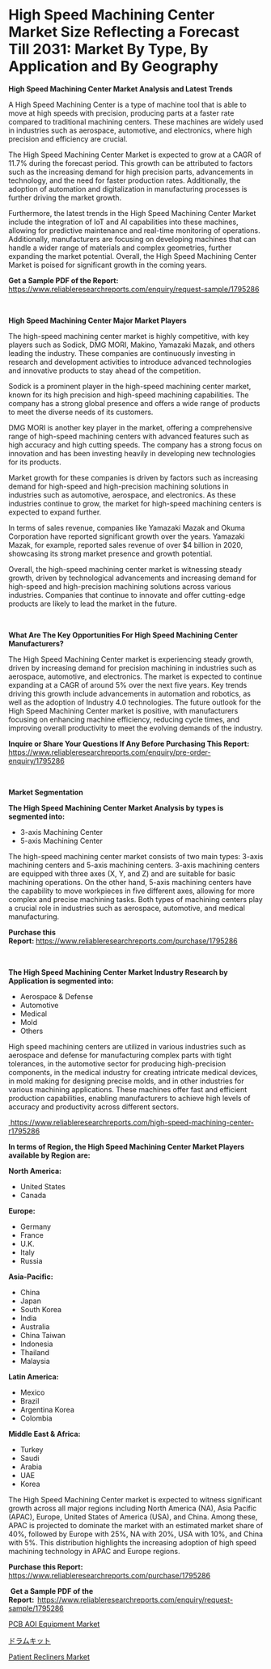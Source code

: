 <p><h1>High Speed Machining Center Market Size Reflecting a Forecast Till 2031: Market By Type, By Application and By Geography</h1></p><p><strong>High Speed Machining Center Market Analysis and Latest Trends</strong></p>
<p><p>A High Speed Machining Center is a type of machine tool that is able to move at high speeds with precision, producing parts at a faster rate compared to traditional machining centers. These machines are widely used in industries such as aerospace, automotive, and electronics, where high precision and efficiency are crucial.</p><p>The High Speed Machining Center Market is expected to grow at a CAGR of 11.7% during the forecast period. This growth can be attributed to factors such as the increasing demand for high precision parts, advancements in technology, and the need for faster production rates. Additionally, the adoption of automation and digitalization in manufacturing processes is further driving the market growth.</p><p>Furthermore, the latest trends in the High Speed Machining Center Market include the integration of IoT and AI capabilities into these machines, allowing for predictive maintenance and real-time monitoring of operations. Additionally, manufacturers are focusing on developing machines that can handle a wider range of materials and complex geometries, further expanding the market potential. Overall, the High Speed Machining Center Market is poised for significant growth in the coming years.</p></p>
<p><strong>Get a Sample PDF of the Report:&nbsp;</strong> <a href="https://www.reliableresearchreports.com/enquiry/request-sample/1795286">https://www.reliableresearchreports.com/enquiry/request-sample/1795286</a></p>
<p>&nbsp;</p>
<p><strong>High Speed Machining Center Major Market Players</strong></p>
<p><p>The high-speed machining center market is highly competitive, with key players such as Sodick, DMG MORI, Makino, Yamazaki Mazak, and others leading the industry. These companies are continuously investing in research and development activities to introduce advanced technologies and innovative products to stay ahead of the competition.</p><p>Sodick is a prominent player in the high-speed machining center market, known for its high precision and high-speed machining capabilities. The company has a strong global presence and offers a wide range of products to meet the diverse needs of its customers.</p><p>DMG MORI is another key player in the market, offering a comprehensive range of high-speed machining centers with advanced features such as high accuracy and high cutting speeds. The company has a strong focus on innovation and has been investing heavily in developing new technologies for its products.</p><p>Market growth for these companies is driven by factors such as increasing demand for high-speed and high-precision machining solutions in industries such as automotive, aerospace, and electronics. As these industries continue to grow, the market for high-speed machining centers is expected to expand further.</p><p>In terms of sales revenue, companies like Yamazaki Mazak and Okuma Corporation have reported significant growth over the years. Yamazaki Mazak, for example, reported sales revenue of over $4 billion in 2020, showcasing its strong market presence and growth potential.</p><p>Overall, the high-speed machining center market is witnessing steady growth, driven by technological advancements and increasing demand for high-speed and high-precision machining solutions across various industries. Companies that continue to innovate and offer cutting-edge products are likely to lead the market in the future.</p></p>
<p>&nbsp;</p>
<p><strong>What Are The Key Opportunities For High Speed Machining Center Manufacturers?</strong></p>
<p><p>The High Speed Machining Center market is experiencing steady growth, driven by increasing demand for precision machining in industries such as aerospace, automotive, and electronics. The market is expected to continue expanding at a CAGR of around 5% over the next five years. Key trends driving this growth include advancements in automation and robotics, as well as the adoption of Industry 4.0 technologies. The future outlook for the High Speed Machining Center market is positive, with manufacturers focusing on enhancing machine efficiency, reducing cycle times, and improving overall productivity to meet the evolving demands of the industry.</p></p>
<p><strong>Inquire or Share Your Questions If Any Before Purchasing This Report:</strong> <a href="https://www.reliableresearchreports.com/enquiry/pre-order-enquiry/1795286">https://www.reliableresearchreports.com/enquiry/pre-order-enquiry/1795286</a></p>
<p>&nbsp;</p>
<p><strong>Market Segmentation</strong></p>
<p><strong>The High Speed Machining Center Market Analysis by types is segmented into:</strong></p>
<p><ul><li>3-axis Machining Center</li><li>5-axis Machining Center</li></ul></p>
<p><p>The high-speed machining center market consists of two main types: 3-axis machining centers and 5-axis machining centers. 3-axis machining centers are equipped with three axes (X, Y, and Z) and are suitable for basic machining operations. On the other hand, 5-axis machining centers have the capability to move workpieces in five different axes, allowing for more complex and precise machining tasks. Both types of machining centers play a crucial role in industries such as aerospace, automotive, and medical manufacturing.</p></p>
<p><strong>Purchase this Report:&nbsp;</strong><a href="https://www.reliableresearchreports.com/purchase/1795286">https://www.reliableresearchreports.com/purchase/1795286</a></p>
<p>&nbsp;</p>
<p><strong>The High Speed Machining Center Market Industry Research by Application is segmented into:</strong></p>
<p><ul><li>Aerospace & Defense</li><li>Automotive</li><li>Medical</li><li>Mold</li><li>Others</li></ul></p>
<p><p>High speed machining centers are utilized in various industries such as aerospace and defense for manufacturing complex parts with tight tolerances, in the automotive sector for producing high-precision components, in the medical industry for creating intricate medical devices, in mold making for designing precise molds, and in other industries for various machining applications. These machines offer fast and efficient production capabilities, enabling manufacturers to achieve high levels of accuracy and productivity across different sectors.</p></p>
<p><a href="https://www.reliableresearchreports.com/high-speed-machining-center-r1795286">&nbsp;https://www.reliableresearchreports.com/high-speed-machining-center-r1795286</a></p>
<p><strong>In terms of Region, the High Speed Machining Center Market Players available by Region are:</strong></p>
<p>
    <p> <strong> North America: </strong>
        <ul>
            <li>United States</li>
            <li>Canada</li>
        </ul>
        </p> 
    <p> <strong> Europe: </strong>
        <ul>
            <li>Germany</li>
            <li>France</li>
            <li>U.K.</li>
            <li>Italy</li>
            <li>Russia</li>
        </ul>
        </p> 
    <p> <strong> Asia-Pacific: </strong>
        <ul>
            <li>China</li>
            <li>Japan</li>
            <li>South Korea</li>
            <li>India</li>
            <li>Australia</li>
            <li>China Taiwan</li>
            <li>Indonesia</li>
            <li>Thailand</li>
            <li>Malaysia</li>
        </ul>
        </p> 
    <p> <strong> Latin America: </strong>
        <ul>
            <li>Mexico</li>
            <li>Brazil</li>
            <li>Argentina Korea</li>
            <li>Colombia</li>
        </ul>
        </p> 
    <p> <strong> Middle East & Africa: </strong>
        <ul>
            <li>Turkey</li>
            <li>Saudi</li>
            <li>Arabia</li>
            <li>UAE</li>
            <li>Korea</li>
        </ul>
    </p>
    </p>
<p><p>The High Speed Machining Center market is expected to witness significant growth across all major regions including North America (NA), Asia Pacific (APAC), Europe, United States of America (USA), and China. Among these, APAC is projected to dominate the market with an estimated market share of 40%, followed by Europe with 25%, NA with 20%, USA with 10%, and China with 5%. This distribution highlights the increasing adoption of high speed machining technology in APAC and Europe regions.</p></p>
<p><strong>Purchase this Report: </strong><a href="https://www.reliableresearchreports.com/purchase/1795286">https://www.reliableresearchreports.com/purchase/1795286</a></p>
<p>&nbsp;<strong>Get a Sample PDF of the Report:&nbsp;&nbsp;</strong><a href="https://www.reliableresearchreports.com/enquiry/request-sample/1795286">https://www.reliableresearchreports.com/enquiry/request-sample/1795286</a></p>
<p><strong></strong></p>
<p><p><a href="https://github.com/brenzgnarento/Market-Research-Report-List-2/blob/main/pcb-aoi-equipment-market.md">PCB AOI Equipment Market</a></p><p><a href="https://github.com/Sophiaard2003/Market-Research-Report-List-1/blob/main/488966532141.md">ドラムキット</a></p><p><a href="https://sulfuric-clavicle-d39.notion.site/Patient-Recliners-Market-Analysis-and-Sze-Forecasted-for-period-from-2024-to-2031-fc7735add7eb4c34a8a5096dafd83a08">Patient Recliners Market</a></p></p>